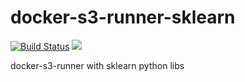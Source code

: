 # docker-s3-runner-sklearn

[![Build Status](https://travis-ci.org/dpatriot/docker-s3-runner-sklearn.svg?branch=master)](https://travis-ci.org/dpatriot/docker-s3-runner-sklearn)
[![](https://badge.imagelayers.io/dpatriot/docker-s3-runner-sklearn:latest.svg)](https://imagelayers.io/?images=dpatriot/docker-s3-runner-sklearn:latest 'Get your own badge on imagelayers.io')

docker-s3-runner with sklearn python libs
